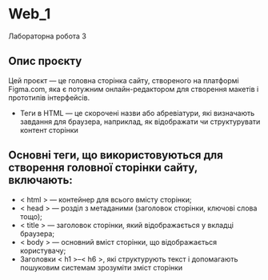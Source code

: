 # Web_1
Лабораторна робота 3
## Опис проєкту
Цей проєкт — це головна сторінка сайту, створеного на платформі Figma.com, яка є потужним онлайн-редактором для створення макетів і прототипів інтерфейсів. 
* Теги в HTML — це скорочені назви або абревіатури, які визначають завдання для браузера, наприклад, як відображати чи структурувати контент сторінки
## Основні теги, що використовуються для створення головної сторінки сайту, включають:
* < html > — контейнер для всього вмісту сторінки;
* < head >  — розділ з метаданими (заголовок сторінки, ключові слова тощо);
* < title > — заголовок сторінки, який відображається у вкладці браузера;
* < body > — основний вміст сторінки, що відображається користувачу;
* Заголовки < h1 >–< h6 >, які структурують текст і допомагають пошуковим системам зрозуміти зміст сторінки
  
